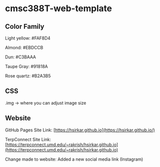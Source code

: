 # cmsc388T-web-template

## Color Family
Light yellow: #FAF8D4

Almond: #EBDCCB

Dun: #C3BAAA

Taupe Gray: #91818A

Rose quartz: #B2A3B5

## CSS
.img -> where you can adjust image size

## Website

GitHub Pages Site Link: [https://hsirkar.github.io](https://hsirkar.github.io/)

TerpConnect Site Link: [https://terpconnect.umd.edu/~rakrish/hsirkar.github.io](https://terpconnect.umd.edu/~rakrish/hsirkar.github.io)

Change made to website: Added a new social media link (Instagram)
